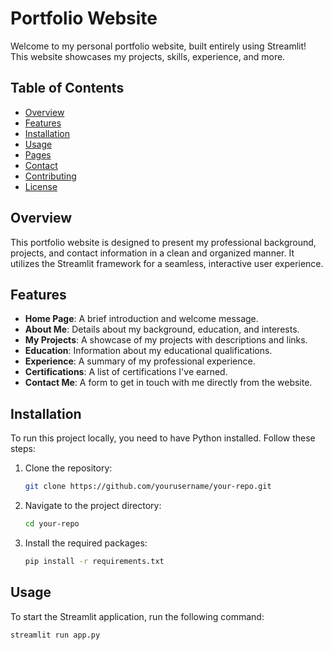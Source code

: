 # Portfolio Website

Welcome to my personal portfolio website, built entirely using Streamlit! This website showcases my projects, skills, experience, and more.

## Table of Contents
- [Overview](#overview)
- [Features](#features)
- [Installation](#installation)
- [Usage](#usage)
- [Pages](#pages)
- [Contact](#contact)
- [Contributing](#contributing)
- [License](#license)

## Overview
This portfolio website is designed to present my professional background, projects, and contact information in a clean and organized manner. It utilizes the Streamlit framework for a seamless, interactive user experience.

## Features
- **Home Page**: A brief introduction and welcome message.
- **About Me**: Details about my background, education, and interests.
- **My Projects**: A showcase of my projects with descriptions and links.
- **Education**: Information about my educational qualifications.
- **Experience**: A summary of my professional experience.
- **Certifications**: A list of certifications I've earned.
- **Contact Me**: A form to get in touch with me directly from the website.

## Installation
To run this project locally, you need to have Python installed. Follow these steps:

1. Clone the repository:
    ```bash
    git clone https://github.com/yourusername/your-repo.git
    ```
2. Navigate to the project directory:
    ```bash
    cd your-repo
    ```
3. Install the required packages:
    ```bash
    pip install -r requirements.txt
    ```

## Usage
To start the Streamlit application, run the following command:
```bash
streamlit run app.py


